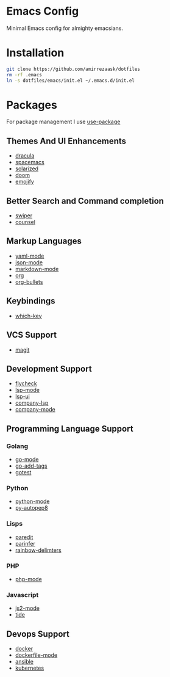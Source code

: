 # Emacs Config
Minimal Emacs config for almighty emacsians.
# Installation
```bash 
git clone https://github.com/amirrezaask/dotfiles
rm -rf .emacs
ln -s dotfiles/emacs/init.el ~/.emacs.d/init.el
```
# Packages
For package management I use [use-package](https://github.com/jwiegley/use-package)
## Themes And UI Enhancements
* [dracula](https://github.com/dracula/emacs)
* [spacemacs](https://github.com/nashamri/spacemacs-theme)
* [solarized](https://github.com/bbatsov/solarized-emacs)
* [doom](https://github.com/hlissner/emacs-doom-themes)
* [emojify](https://github.com/iqbalansari/emacs-emojify)
## Better Search and Command completion
* [swiper](https://github.com/abo-abo/swiper)
* [counsel](https://github.com/abo-abo/swiper)
## Markup Languages
* [yaml-mode](https://github.com/yoshiki/yaml-mode)
* [json-mode](https://github.com/joshwnj/json-mode)
* [markdown-mode](https://github.com/defunkt/markdown-mode)
* [org](https://orgmode.org/)
* [org-bullets](https://github.com/sabof/org-bullets)
## Keybindings
* [which-key](https://github.com/justbur/emacs-which-key)
## VCS Support
* [magit](https://github.com/magit/magit)
## Development Support
* [flycheck](https://github.com/flycheck/flycheck)
* [lsp-mode](https://github.com/emacs-lsp/lsp-mode)
* [lsp-ui](https://github.com/emacs-lsp/lsp-ui)
* [company-lsp](https://github.com/tigersoldier/company-lsp)
* [company-mode](https://github.com/company-mode/company-mode)
## Programming Language Support
### Golang
* [go-mode](https://github.com/dominikh/go-mode.el)
* [go-add-tags](https://github.com/syohex/emacs-go-add-tags)
* [gotest](https://github.com/nlamirault/gotest.el)
### Python
* [python-mode](Built-in)
* [py-autopep8](https://github.com/paetzke/py-autopep8.el)
### Lisps
* [paredit](https://www.emacswiki.org/emacs/ParEdit)
* [parinfer](https://github.com/DogLooksGood/parinfer-mode)
* [rainbow-delimters](https://github.com/Fanael/rainbow-delimiters)
### PHP
* [php-mode](https://github.com/emacs-php/php-mode)
### Javascript
* [js2-mode](https://github.com/mooz/js2-mode)
* [tide](https://github.com/ananthakumaran/tide)
## Devops Support
* [docker](https://github.com/Silex/docker.el)
* [dockerfile-mode](https://github.com/spotify/dockerfile-mode)
* [ansible](https://github.com/k1LoW/emacs-ansible)
* [kubernetes](https://github.com/chrisbarrett/kubernetes-el)

